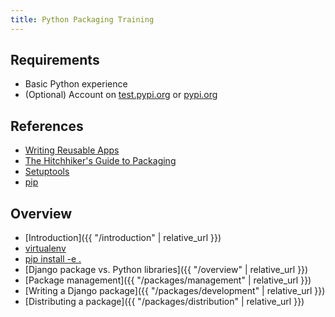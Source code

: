 ```yaml
---
title: Python Packaging Training
---
```


## Requirements
- Basic Python experience
- (Optional) Account on [test.pypi.org](https://test.pypi.org) or [pypi.org](https://pypi.org)

## References

- [Writing Reusable Apps](https://docs.djangoproject.com/en/2.2/intro/reusable-apps/)
- [The Hitchhiker's Guide to Packaging](https://the-hitchhikers-guide-to-packaging.readthedocs.io/en/latest/quickstart.html)
- [Setuptools](https://setuptools.readthedocs.io/en/latest/)
- [pip](https://pip.pypa.io/en/stable/installing/)

## Overview

- [Introduction]({{ "/introduction" | relative_url }})
- [virtualenv]()
- [pip install -e .]()
- [Django package vs. Python libraries]({{ "/overview" | relative_url }})
- [Package management]({{ "/packages/management" | relative_url }})
- [Writing a Django package]({{ "/packages/development" | relative_url }})
- [Distributing a package]({{ "/packages/distribution" | relative_url }})
